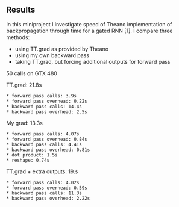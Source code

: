 Results
-------

In this miniproject I investigate speed of Theano implementation of 
backpropagation through time for a gated RNN [1]. 
I compare three methods: 

* using TT.grad as provided by Theano
* using my own backward pass
* taking TT.grad, but forcing additional outputs for forward pass

50 calls on GTX 480

TT.grad: 21.8s

    * forward pass calls: 3.9s
    * forward pass overhead: 0.22s
    * backward pass calls: 14.4s
    * backward pass overhead: 2.5s

My grad: 13.3s

    * forward pass calls: 4.07s
    * forward pass overhead: 0.84s
    * backward pass calls: 4.41s
    * backward pass overhead: 0.81s
    * dot product: 1.5s
    * reshape: 0.74s

TT.grad + extra outputs: 19.s

    * forward pass calls: 4.02s
    * forward pass overhead: 0.59s
    * backward pass calls: 11.3s
    * backward pass overhead: 2.22s
    



